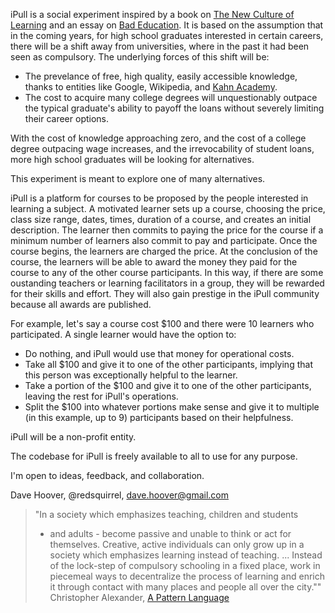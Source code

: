 iPull is a social experiment inspired by a book on [The New Culture of Learning][0] and an essay on [Bad Education][1]. It is based on the assumption that in the coming years, for high school graduates interested in certain careers, there will be a shift away from universities, where in the past it had been seen as compulsory. The underlying forces of this shift will be:

* The prevelance of free, high quality, easily accessible knowledge, thanks to entities like Google, Wikipedia, and [Kahn Academy][2].
* The cost to acquire many college degrees will unquestionably outpace the typical graduate's ability to payoff the loans without severely limiting their career options.

With the cost of knowledge approaching zero, and the cost of a college degree outpacing wage increases, and the irrevocability of student loans, more high school graduates will be looking for alternatives.

This experiment is meant to explore one of many alternatives.

iPull is a platform for courses to be proposed by the people interested in learning a subject. A motivated learner sets up a course, choosing the price, class size range, dates, times, duration of a course, and creates an initial description. The learner then commits to paying the price for the course if a minimum number of learners also commit to pay and participate. Once the course begins, the learners are charged the price. At the conclusion of the course, the learners will be able to award the money they paid for the course to any of the other course participants. In this way, if there are some oustanding teachers or learning facilitators in a group, they will be rewarded for their skills and effort. They will also gain prestige in the iPull community because all awards are published.

For example, let's say a course cost $100 and there were 10 learners who participated. A single learner would have the option to:

* Do nothing, and iPull would use that money for operational costs.
* Take all $100 and give it to one of the other participants, implying that this person was exceptionally helpful to the learner.
* Take a portion of the $100 and give it to one of the other participants, leaving the rest for iPull's operations.
* Split the $100 into whatever portions make sense and give it to multiple (in this example, up to 9) participants based on their helpfulness.

iPull will be a non-profit entity.

The codebase for iPull is freely available to all to use for any purpose.

I'm open to ideas, feedback, and collaboration.

Dave Hoover, @redsquirrel, dave.hoover@gmail.com

> "In a society which emphasizes teaching, children and students
> - and adults - become passive and unable to think or act for
> themselves. Creative, active individuals can only grow up in
> a society which emphasizes learning instead of teaching. ...
> Instead of the lock-step of compulsory schooling in a fixed place,
> work in piecemeal ways to decentralize the process of learning and
> enrich it through contact with many places and people all over the city.""
> Christopher Alexander, [A Pattern Language][3]

[0]: http://www.newcultureoflearning.com
[1]: http://nplusonemag.com/bad-education
[2]: http://www.khanacademy.org
[3]: http://en.wikipedia.org/wiki/A_Pattern_Language